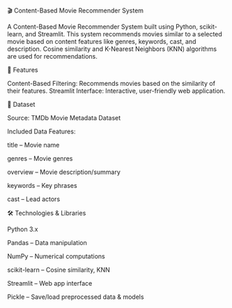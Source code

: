 🎬 Content-Based Movie Recommender System

A Content-Based Movie Recommender System built using Python, scikit-learn, and Streamlit. This system recommends movies similar to a selected movie based on content features like genres, keywords, cast, and description. Cosine similarity and K-Nearest Neighbors (KNN) algorithms are used for recommendations.

🔹 Features

Content-Based Filtering: Recommends movies based on the similarity of their features.
Streamlit Interface: Interactive, user-friendly web application.


📂 Dataset

Source: TMDb Movie Metadata Dataset

Included Data Features:

title – Movie name

genres – Movie genres

overview – Movie description/summary

keywords – Key phrases

cast – Lead actors


🛠️ Technologies & Libraries

Python 3.x

Pandas – Data manipulation

NumPy – Numerical computations

scikit-learn – Cosine similarity, KNN

Streamlit – Web app interface

Pickle – Save/load preprocessed data & models
